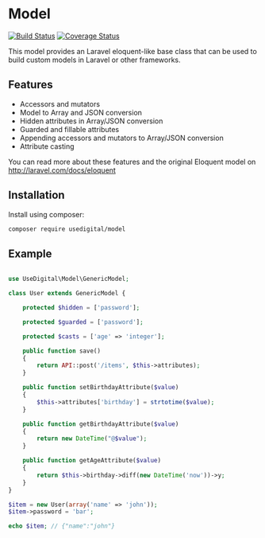 Model
=====

[![Build Status](http://img.shields.io/travis/usedigital/model.svg)](https://travis-ci.org/usedigital/model) [![Coverage Status](http://img.shields.io/coveralls/usedigital/model.svg)](https://coveralls.io/r/usedigital/model)

This model provides an Laravel eloquent-like base class that can be used to build custom models in Laravel or other frameworks.

Features
--------

 - Accessors and mutators
 - Model to Array and JSON conversion
 - Hidden attributes in Array/JSON conversion
 - Guarded and fillable attributes
 - Appending accessors and mutators to Array/JSON conversion
 - Attribute casting

You can read more about these features and the original Eloquent model on http://laravel.com/docs/eloquent

Installation
------------

Install using composer:

```bash
composer require usedigital/model
```

Example
-------

```php

use UseDigital\Model\GenericModel;

class User extends GenericModel {

    protected $hidden = ['password'];

    protected $guarded = ['password'];

    protected $casts = ['age' => 'integer'];

    public function save()
    {
        return API::post('/items', $this->attributes);
    }

    public function setBirthdayAttribute($value)
    {
        $this->attributes['birthday'] = strtotime($value);
    }

    public function getBirthdayAttribute($value)
    {
        return new DateTime("@$value");
    }

    public function getAgeAttribute($value)
    {
        return $this->birthday->diff(new DateTime('now'))->y;
    }
}

$item = new User(array('name' => 'john'));
$item->password = 'bar';

echo $item; // {"name":"john"}
```
